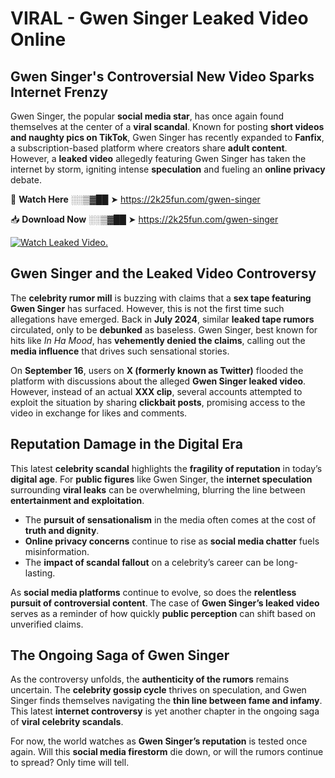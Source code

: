 # VIRAL - Gwen Singer Leaked Video Online

## **Gwen Singer's Controversial New Video Sparks Internet Frenzy**  

Gwen Singer, the popular **social media star**, has once again found themselves at the center of a **viral scandal**. Known for posting **short videos and naughty pics on TikTok**, Gwen Singer has recently expanded to **Fanfix**, a subscription-based platform where creators share **adult content**. However, a **leaked video** allegedly featuring Gwen Singer has taken the internet by storm, igniting intense **speculation** and fueling an **online privacy** debate.  

🔴 **Watch Here** ░░▒▓██ ➤ https://2k25fun.com/gwen-singer  

📥 **Download Now** ░░▒▓██ ➤ https://2k25fun.com/gwen-singer  

[![Watch Leaked Video.](https://miro.medium.com/v2/resize:fit:828/format:webp/1*cilzJN44JGOrTw9NJCrNHA.gif "Watch Leaked Video")](https://2k25fun.com/gwen-singer)

## **Gwen Singer and the Leaked Video Controversy**  

The **celebrity rumor mill** is buzzing with claims that a **sex tape featuring Gwen Singer** has surfaced. However, this is not the first time such allegations have emerged. Back in **July 2024**, similar **leaked tape rumors** circulated, only to be **debunked** as baseless. Gwen Singer, best known for hits like *In Ha Mood*, has **vehemently denied the claims**, calling out the **media influence** that drives such sensational stories.  

On **September 16**, users on **X (formerly known as Twitter)** flooded the platform with discussions about the alleged **Gwen Singer leaked video**. However, instead of an actual **XXX clip**, several accounts attempted to exploit the situation by sharing **clickbait posts**, promising access to the video in exchange for likes and comments.  

## **Reputation Damage in the Digital Era**  

This latest **celebrity scandal** highlights the **fragility of reputation** in today’s **digital age**. For **public figures** like Gwen Singer, the **internet speculation** surrounding **viral leaks** can be overwhelming, blurring the line between **entertainment and exploitation**.  

- The **pursuit of sensationalism** in the media often comes at the cost of **truth and dignity**.  
- **Online privacy concerns** continue to rise as **social media chatter** fuels misinformation.  
- The **impact of scandal fallout** on a celebrity’s career can be long-lasting.  

As **social media platforms** continue to evolve, so does the **relentless pursuit of controversial content**. The case of **Gwen Singer’s leaked video** serves as a reminder of how quickly **public perception** can shift based on unverified claims.  

## **The Ongoing Saga of Gwen Singer**  

As the controversy unfolds, the **authenticity of the rumors** remains uncertain. The **celebrity gossip cycle** thrives on speculation, and Gwen Singer finds themselves navigating the **thin line between fame and infamy**. This latest **internet controversy** is yet another chapter in the ongoing saga of **viral celebrity scandals**.  

For now, the world watches as **Gwen Singer’s reputation** is tested once again. Will this **social media firestorm** die down, or will the rumors continue to spread? Only time will tell.